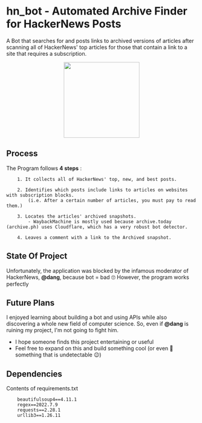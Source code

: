 
# hn_bot - Automated Archive Finder for HackerNews Posts
A Bot that searches for and posts links to archived versions of articles after scanning all of HackerNews' top articles for those that contain a link to a site that requires a subscription.

<p align="center">
  <img src="https://user-images.githubusercontent.com/74121686/186787727-f1dd40ed-a5ec-4e82-b7e3-2cc292700bb6.png" width="200">
</p>

## Process 
The Program follows **4 steps** :
        
        1. It collects all of HackerNews' top, new, and best posts.

        2. Identifies which posts include links to articles on websites with subscription blocks.
            (i.e. After a certain number of articles, you must pay to read them.)

        3. Locates the articles' archived snapshots.
            - WaybackMachine is mostly used because archive.today (archive.ph) uses Cloudflare, which has a very robust bot detector.

        4. Leaves a comment with a link to the Archived snapshot.
    
    
    
## State Of Project 
Unfortunately, the application was blocked by the infamous moderator of HackerNews, **@dang**, because bot = bad 🙄
However, the program works perfectly 

## Future Plans

I enjoyed learning about building a bot and using APIs while also discovering a whole new field of computer science.
So, even if **@dang** is ruining my project, I'm not going to fight him.


- I hope someone finds this project entertaining or useful 
- Feel free to expand on this and build something cool (or even 🤫 something that is undetectable 😉)

## Dependencies
Contents of requirements.txt
        
        
        beautifulsoup4==4.11.1
        regex==2022.7.9
        requests==2.28.1
        urllib3==1.26.11
